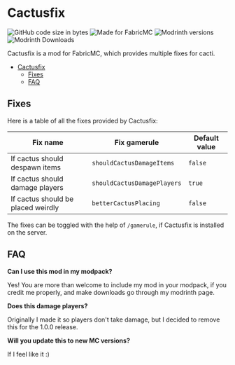 # Cactusfix

![GitHub code size in bytes](https://img.shields.io/github/languages/code-size/Erb3/Cactusfix?style=for-the-badge)
![Made for FabricMC](https://img.shields.io/badge/Made%20for-FabricMC-blue?style=for-the-badge)
![Modrinth versions](https://img.shields.io/modrinth/game-versions/Z29y9YGt?style=for-the-badge)
![Modrinth Downloads](https://img.shields.io/modrinth/dt/Z29y9YGt?style=for-the-badge)

Cactusfix is a mod for FabricMC, which provides multiple fixes for cacti.

<!-- TOC -->
* [Cactusfix](#cactusfix)
  * [Fixes](#fixes)
  * [FAQ](#faq)
<!-- TOC -->

## Fixes

Here is a table of all the fixes provided by Cactusfix:

| Fix name                           | Fix gamerule                | Default value |
|------------------------------------|-----------------------------|---------------|
| If cactus should despawn items     | `shouldCactusDamageItems`   | `false`       |
| If cactus should damage players    | `shouldCactusDamagePlayers` | `true`        |
| If cactus should be placed weirdly | `betterCactusPlacing`       | `false`       |

The fixes can be toggled with the help of `/gamerule`, if Cactusfix is installed on the server.

## FAQ

**Can I use this mod in my modpack?**

Yes! You are more than welcome to include my mod in your modpack, if you credit me properly, and make downloads go through my modrinth page.

**Does this damage players?**

Originally I made it so players don't take damage, but I decided to remove this for the 1.0.0 release.

**Will you update this to new MC versions?**

If I feel like it :)
